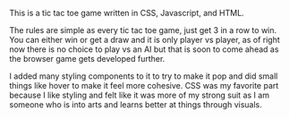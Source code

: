 This is a tic tac toe game written in CSS, Javascript, and HTML.

The rules are simple as every tic tac toe game, just get 3 in a row to win. 
You can either win or get a draw and it is only player vs player, as of right 
now there is no choice to play vs an AI but that is soon to come ahead as the 
browser game gets developed further.

I added many styling components to it to try to make it pop and did small things
like hover to make it feel more cohesive. CSS was my favorite part because I like
styling and felt like it was more of my strong suit as I am someone who is into arts
and learns better at things through visuals.
